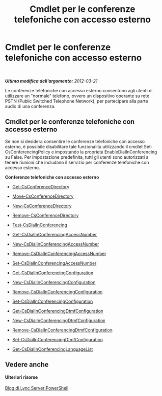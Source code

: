 ﻿---
title: Cmdlet per le conferenze telefoniche con accesso esterno
TOCTitle: Cmdlet per le conferenze telefoniche con accesso esterno
ms:assetid: 0718f82a-91c4-466f-8443-a85002deaa48
ms:mtpsurl: https://technet.microsoft.com/it-it/library/Gg415630(v=OCS.15)
ms:contentKeyID: 49299582
ms.date: 08/24/2015
mtps_version: v=OCS.15
ms.translationtype: HT
---

# Cmdlet per le conferenze telefoniche con accesso esterno

 

_**Ultima modifica dell'argomento:** 2012-03-21_

Le conferenze telefoniche con accesso esterno consentono agli utenti di utilizzare un "normale" telefono, ovvero un dispositivo operante su rete PSTN (Public Switched Telephone Network), per partecipare alla parte audio di una conferenza.

## Cmdlet per le conferenze telefoniche con accesso esterno

Se non si desidera consentire le conferenze telefoniche con accesso esterno, è possibile disabilitare tale funzionalità utilizzando il cmdlet Set-CsConferencingPolicy e impostando la proprietà EnableDialInConferencing su False. Per impostazione predefinita, tutti gli utenti sono autorizzati a tenere riunioni che includano il servizio per conferenze telefoniche con accesso esterno.

**Conferenze telefoniche con accesso esterno**

  -   
    [Get-CsConferenceDirectory](get-csconferencedirectory.md)

  -   
    [Move-CsConferenceDirectory](move-csconferencedirectory.md)

  -   
    [New-CsConferenceDirectory](new-csconferencedirectory.md)

  -   
    [Remove-CsConferenceDirectory](remove-csconferencedirectory.md)

  -   
    [Test-CsDialInConferencing](test-csdialinconferencing.md)

  -   
    [Get-CsDialInConferencingAccessNumber](get-csdialinconferencingaccessnumber.md)

  -   
    [New-CsDialInConferencingAccessNumber](new-csdialinconferencingaccessnumber.md)

  -   
    [Remove-CsDialInConferencingAccessNumber](remove-csdialinconferencingaccessnumber.md)

  -   
    [Set-CsDialInConferencingAccessNumber](set-csdialinconferencingaccessnumber.md)

  -   
    [Get-CsDialInConferencingConfiguration](get-csdialinconferencingconfiguration.md)

  -   
    [New-CsDialInConferencingConfiguration](new-csdialinconferencingconfiguration.md)

  -   
    [Remove-CsDialInConferencingConfiguration](remove-csdialinconferencingconfiguration.md)

  -   
    [Set-CsDialInConferencingConfiguration](set-csdialinconferencingconfiguration.md)

  -   
    [Get-CsDialInConferencingDtmfConfiguration](get-csdialinconferencingdtmfconfiguration.md)

  -   
    [New-CsDialInConferencingDtmfConfiguration](new-csdialinconferencingdtmfconfiguration.md)

  -   
    [Remove-CsDialInConferencingDtmfConfiguration](remove-csdialinconferencingdtmfconfiguration.md)

  -   
    [Set-CsDialInConferencingDtmfConfiguration](set-csdialinconferencingdtmfconfiguration.md)

  -   
    [Get-CsDialInConferencingLanguageList](get-csdialinconferencinglanguagelist.md)

## Vedere anche

#### Ulteriori risorse

[Blog di Lync Server PowerShell](http://go.microsoft.com/fwlink/?linkid=203150%26clcid=0x410)

